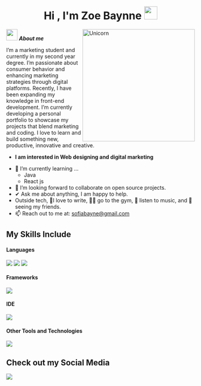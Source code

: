 <h1 align="center"><b>Hi , I'm Zoe Baynne </b><img src="https://media.giphy.com/media/hvRJCLFzcasrR4ia7z/giphy.gif" width="35"></h1>

<img align="right" width=300px alt="Unicorn" src="https://c.tenor.com/GN73MKBawZYAAAAi/busy-cute.gif" />

 <img src="https://media.giphy.com/media/ObNTw8Uzwy6KQ/giphy.gif" width="30px">&nbsp;***About me***

I’m a marketing student and currently in my second year degree. I’m passionate about consumer behavior and enhancing marketing strategies through digital platforms. Recently, I have been expanding my knowledge in front-end development. 
I’m currently developing a personal portfolio to showcase my projects that blend marketing and coding. I love to learn and build something new, productive, innovative and creative.

* **I am interested in Web designing and digital marketing**
  
- 🌱 I’m currently learning ...
  - Java
  - React js
- 👯 I’m looking forward to collaborate on open source projects.
- ✔ Ask me about anything, I am happy to help.<br>
- Outside tech, 📝I love to write, 💪🏼 go to the gym, 🎵 listen to music, and 💜 seeing my friends.
- 📫 Reach out to me at: <a href="sofiabayne21@gmail.com">sofiabayne@gmail.com</a>

## My Skills Include

<h4> Languages </h4>
<span> 
  <img src="https://img.shields.io/badge/HTML5-E34F26?style=for-the-badge&logo=html5&logoColor=white">
  <img src="https://img.shields.io/badge/CSS3-1572B6?style=for-the-badge&logo=css3&logoColor=white">
  <img src="https://img.shields.io/badge/JavaScript-F7DF1E?style=for-the-badge&logo=javascript&logoColor=black">
</span>

<h4> Frameworks </h4>
<span>
  <img src="https://img.shields.io/badge/Bootstrap-563D7C?style=for-the-badge&logo=bootstrap&logoColor=white">
</span>

<h4> IDE </h4>
<span>
<img src="https://img.shields.io/badge/Visual_Studio_Code-0078D4?style=for-the-badge&logo=visual%20studio%20code&logoColor=white">


<h4> Other Tools and Technologies </h4>
<span>
  <img src="https://img.shields.io/badge/Git-F05032?style=for-the-badge&logo=git&logoColor=white">
</span>

## Check out my Social Media
<a href="https://www.instagram.com/zoebaynne/">
 <img src="https://img.shields.io/badge/Instagram-%23E4405F.svg?style=for-the-badge&logo=Instagram&logoColor=white">
</a>
 
